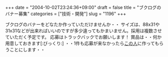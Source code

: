 +++
date = "2004-10-02T23:24:36+09:00"
draft = false
title = "ブクログのバナー募集"
categories = ["技術・開発"]
slug = "1196"
+++

ブクログのバナーをどなたか作っていただけませんか・・
サイズは、88x31や31x31などが出来ればいいのですが多少違ってもかまいません。採用は複数させていただく予定です。
応募はトラックバックでお願いします！
賞品は・・何か用意しておきます[:びっくり:]
・・1件も応募が来なかったら<a href="http://zubon.boo.jp/goburin" target="_blank">この人</a>に作ってもらうことにします・・

